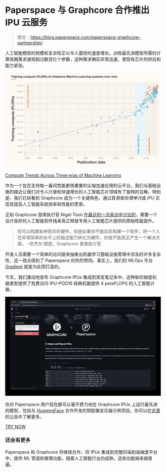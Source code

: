 # Paperspace 与 Graphcore 合作推出 IPU 云服务

> 原文：<https://blog.paperspace.com/paperspace-graphcore-partnership/>

人工智能模型的规模和复杂性正以令人震惊的速度增长。训练最先进模型所需的计算周期需求通常超过数百亿个参数，这种需求确实非常迅速，使现有芯片的供应和能力紧张。

![](img/8543599a545cc76c8dea23a4bd650f0a.png)

[Compute Trends Across Three eras of Machine Learning](https://www.lesswrong.com/posts/XKtybmbjhC6mXDm5z/compute-trends-across-three-eras-of-machine-learning)

作为一个旨在支持每一盎司性能都很重要的尖端加速应用的云平台，我们与基础设施的接近让我们对令人兴奋和快速增长的人工智能芯片领域有了独特的见解。特别是，我们已经看到 Graphcore 成为一个关键角色，通过其*智能处理单元*或 *IPU* 实现其提高人工智能系统效率和性能的愿景。

正如 Graphcore 首席执行官 Nigel Toon [在最近的一次采访中讨论的](https://www.zdnet.com/article/the-future-of-ai-is-a-software-story-says-graphcores-ceo/)，需要一个设计良好的人工智能软件栈来真正释放专用人工智能芯片提供的原始性能提升。

> 你可以构建各种奇异的硬件，但是如果你不能实际构建一个软件，将一个人在非常简单的水平上的描述能力转化为硬件，你就不能真正产生一个解决方案。
> –奈杰尔·图恩，Graphcore 首席执行官

开发人员需要一个简单的访问层来抽象出机器学习基础设施管理中涉及的许多复杂性，这一观点得到了 Paperspace 的热烈赞同。事实上，我们的 MLOps 平台 [Gradient](https://www.paperspace.com/gradient) 就是为此而打造的。

今天，我们激动地宣布 Graphcore IPUs 集成到渐变笔记本中。这种新的梯度机器类型提供了免费访问 IPU-POD16 经典机器提供 4 petaFLOPS 的人工智能计算。

![](img/56ce7bd9d5c346bc8998951095ae8025.png)

任何 Paperspace 用户现在都可以毫不费力地在 Graphcore IPUs 上运行最先进的模型，包括与 [HuggingFace](https://huggingface.co/) 合作开发的预配置变压器示例项目。你可以在[这里](https://www.graphcore.ai/posts/paperspace-graphcore-partner-free-ipus-developers?utm_campaign=Paperspace%20-%20Social%20Media&utm_content=217663829&utm_medium=social&utm_source=twitter&hss_channel=tw-764088549230702592)的公告中了解更多。

[TRY NOW](http://console.paperspace.com/signup?graphcore=true&gradient=true)

### 还会有更多

Paperspace 和 Graphcore 将继续合作，将 IPUs 集成到完整的端到端梯度平台中，提供 ML 管道和推理功能，随着人工智能行业的成熟，这些功能越来越普遍。